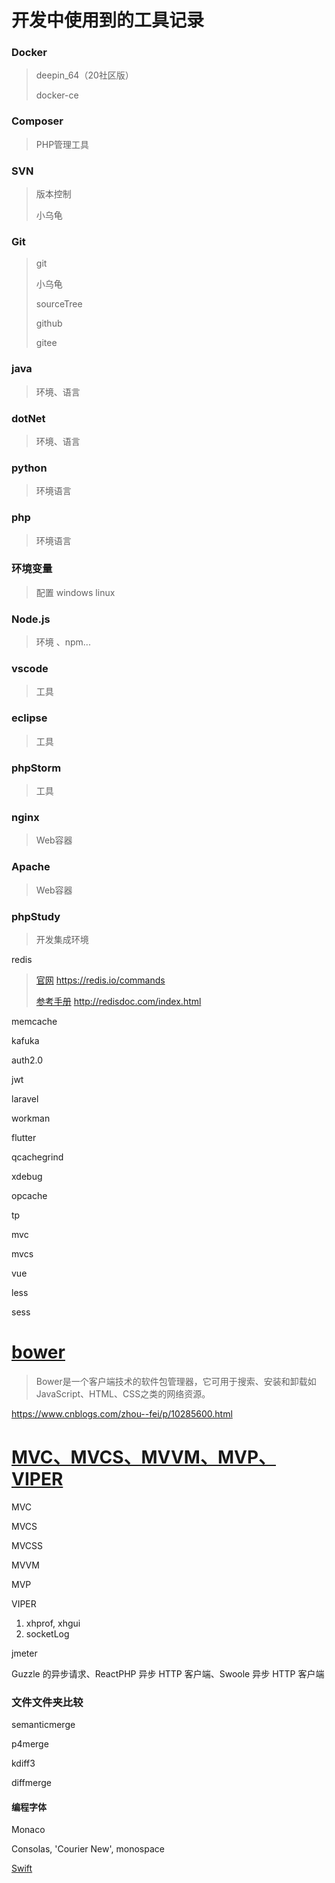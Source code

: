 # 开发中使用到的工具记录

### Docker

> deepin_64（20社区版）
>
> docker-ce



### Composer

> PHP管理工具



### SVN

> 版本控制
>
> 小乌龟



### Git

> git
>
> 小乌龟
>
> sourceTree
>
> github
>
> gitee



### java

> 环境、语言



### dotNet

> 环境、语言



### python

> 环境语言



### php

> 环境语言



### 环境变量

> 配置 windows linux



### Node.js

> 环境 、npm...



### vscode

> 工具



### eclipse

> 工具



### phpStorm

> 工具



### nginx

> Web容器

### Apache

> Web容器

###  phpStudy

>开发集成环境



redis

> [官网](https://redis.io/commands) https://redis.io/commands
>
> [参考手册](http://redisdoc.com/index.html) http://redisdoc.com/index.html

memcache

kafuka

auth2.0

jwt

laravel

workman

flutter

qcachegrind

xdebug

opcache

tp

mvc

mvcs

vue

less

sess

# [bower](https://segmentfault.com/a/1190000002971135)

> Bower是一个客户端技术的软件包管理器，它可用于搜索、安装和卸载如JavaScript、HTML、CSS之类的网络资源。

https://www.cnblogs.com/zhou--fei/p/10285600.html

# [MVC、MVCS、MVVM、MVP、VIPER](https://www.cnblogs.com/zhou--fei/p/10285600.html)



MVC

MVCS

MVCSS

MVVM

MVP

VIPER



1. xhprof, xhgui
2. socketLog

jmeter

Guzzle 的异步请求、ReactPHP 异步 HTTP 客户端、Swoole 异步 HTTP 客户端



### 文件文件夹比较

semanticmerge

p4merge

kdiff3

diffmerge



#### 编程字体

Monaco

Consolas, 'Courier New', monospace



[Swift](https://www.jianshu.com/p/36e624e84ad0)